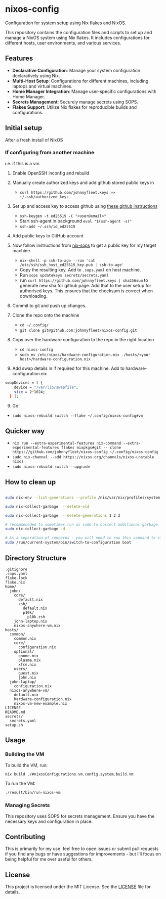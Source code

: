 # nixos-config
Configuration for system setup using Nix flakes and NixOS.

This repository contains the configuration files and scripts to set up and manage a NixOS system using Nix flakes. It includes configurations for different hosts, user environments, and various services.

## Features
- **Declarative Configuration**: Manage your system configuration declaratively using Nix.
- **Multi-Host Setup**: Configurations for different machines, including laptops and virtual machines.
- **Home Manager Integration**: Manage user-specific configurations with Home Manager.
- **Secrets Management**: Securely manage secrets using SOPS.
- **Flakes Support**: Utilize Nix flakes for reproducible builds and configurations.

## Initial setup
After a fresh install of NixOS

### If configuring from another machine
i.e. if this is a vm. 

1. Enable OpenSSH inconfig and rebuild
2. Manually create authorized keys and add github stored public keys in
    - `curl https://github.com/johnnyfleet.keys >> ~/.ssh/authorized_keys`
3. Set up and access key to access github using [these github instructions](https://docs.github.com/en/authentication/connecting-to-github-with-ssh/generating-a-new-ssh-key-and-adding-it-to-the-ssh-agent)
    - `ssh-keygen -t ed25519 -C "<user@email>"`
    - Start ssh-agent in background `eval "$(ssh-agent -s)"`
    - `ssh-add ~/.ssh/id_ed25519`
4. Add public keys to GitHub account
5. Now follow instructions from [nix-sops](https://github.com/Mic92/sops-nix) to get a public key for my target machine. 
    - `nix-shell -p ssh-to-age --run 'cat /etc/ssh/ssh_host_ed25519_key.pub | ssh-to-age'`
    - Copy the resulting key. Add to `.sops.yaml` on host machine. 
    - Run `sops updatekeys secrets/secrets.yaml`
    - run `curl https://github.com/johnnyfleet.keys | sha256sum` to generate new sha for github page. Add that to the user setup for authorised keys. This ensures that the checksum is correct when downloading. 
6. Commit to git and push up changes. 

7. Clone the repo onto the machine
    - `cd ~/.config/`
    - `git clone git@github.com:johnnyfleet/nixos-config.git`

8. Copy over the hardware configuration to the repo in the right location
    - `cd nixos-config`
    - `sudo mv /etc/nixos/hardware-configuration.nix ./hosts/<your host>/hardware-configuration.nix`

9. Add swap details in if required for this machine. 
  Add to hardware-configuration.nix

  ``` bash
  swapDevices = [ {
      device = "/var/lib/swapfile";
      size = 2*1024;
    } ];
  ```

9. Go!
- `sudo nixos-rebuild switch --flake ~/.config/nixos-config#vm`



## Quicker way

- `nix run --extra-experimental-features nix-command --extra-experimental-features flakes nixpkgs#git -- clone https://github.com/johnnyfleet/nixos-config ~/.config/nixos-config`
- `sudo nix-channel --add https://nixos.org/channels/nixos-unstable nixos`
- `sudo nixos-rebuild switch --upgrade`

## How to clean up

``` bash

sudo nix-env --list-generations --profile /nix/var/nix/profiles/system

sudo nix-collect-garbage  --delete-old

sudo nix-collect-garbage  --delete-generations 1 2 3

# recommeneded to sometimes run as sudo to collect additional garbage
sudo nix-collect-garbage -d

# As a separation of concerns - you will need to run this command to clean out boot
sudo /run/current-system/bin/switch-to-configuration boot
```

## Directory Structure
```
.gitignore
.sops.yaml
flake.lock
flake.nix
home/
  john/
    core/
      default.nix
      zsh/
        default.nix
        p10k/
          p10k.zsh
    john-laptop.nix
    nixos-anywhere-vm.nix
hosts/
  common/
    common.nix
    core/
      configuration.nix
    optional/
      gnome.nix
      plasma.nix
      xfce.nix
    users/
      guest.nix
      john.nix
  john-laptop/
    configuration.nix
  nixos-anywhere-vm/
    default.nix
    hardware-configuration.nix
    nixos-vm-new-example.nix
LICENSE
README.md
secrets/
  secrets.yaml
setup.sh
```

## Usage
### Building the VM
To build the VM, run:
```sh
nix build ./#nixosConfigurations.vm.config.system.build.vm
```
To run the VM:
```sh
./result/bin/run-nixos-vm
```

### Managing Secrets
This repository uses SOPS for secrets management. Ensure you have the necessary keys and configuration in place.

## Contributing
This is primarily for my use. feel free to open issues or submit pull requests if you find any bugs or have suggestions for improvements - but I'll focus on being helpful for me over useful for others. 

## License
This project is licensed under the MIT License. See the [LICENSE](LICENSE) file for details.